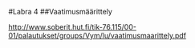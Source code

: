 #Labra 4
##Vaatimusmäärittely

http://www.soberit.hut.fi/tik-76.115/00-01/palautukset/groups/Vym/lu/vaatimusmaarittely.pdf
